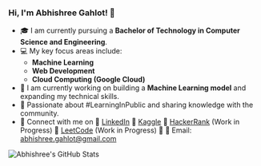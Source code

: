 ### Hi, I'm Abhishree Gahlot! 👋

- 🎓 I am currently pursuing a **Bachelor of Technology in Computer Science and Engineering**.
- 💻 My key focus areas include:
  - **Machine Learning**
  - **Web Development**
  - **Cloud Computing (Google Cloud)**
- 🔧 I am currently working on building a **Machine Learning model** and expanding my technical skills.
- 🌱 Passionate about #LearningInPublic and sharing knowledge with the community.
- 💼 Connect with me on 
🔹 [LinkedIn](https://www.linkedin.com/in/abhishree-gahlot)
🔹 [Kaggle](https://www.kaggle.com/abhishreegahlot)
🔹 [HackerRank](https://www.hackerrank.com/abhishreegahlot) (Work in Progress)
🔹 [LeetCode](https://leetcode.com/abhishreegahlot/) (Work in Progress)
🔹 📧 Email: abhishree.gahlot@gmail.com
<!-- GitHub stats from https://github.com/anuraghazra/github-readme-stats -->
![Abhishree's GitHub Stats](https://github-readme-stats.vercel.app/api?username=AbhishreeGahlot&count_private=true&show_icons=true&theme=dark)
